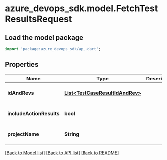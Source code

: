 # azure_devops_sdk.model.FetchTestResultsRequest

## Load the model package
```dart
import 'package:azure_devops_sdk/api.dart';
```

## Properties
Name | Type | Description | Notes
------------ | ------------- | ------------- | -------------
**idAndRevs** | [**List&lt;TestCaseResultIdAndRev&gt;**](TestCaseResultIdAndRev.md) |  | [optional] [default to []]
**includeActionResults** | **bool** |  | [optional] [default to null]
**projectName** | **String** |  | [optional] [default to null]

[[Back to Model list]](../README.md#documentation-for-models) [[Back to API list]](../README.md#documentation-for-api-endpoints) [[Back to README]](../README.md)


